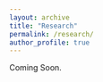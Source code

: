 ```yaml
---
layout: archive
title: "Research"
permalink: /research/
author_profile: true
---
```


Coming Soon.



